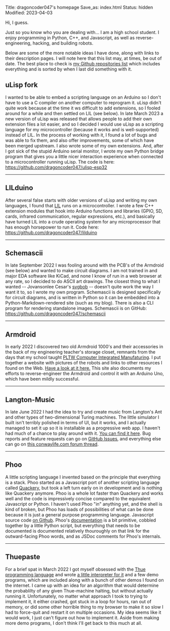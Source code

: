 Title: dragoncoder047's homepage
Save_as: index.html
Status: hidden
Modified: 2023-04-03

Hi, I guess.

Just so you know who you are dealing with... I am a high school student. I enjoy programming in Python, C++, and Javascript, as well as reverse-engineering, hacking, and building robots.

Below are some of the more notable ideas I have done, along with links to their description pages. I will note here that this list may, at times, be out of date. The best place to check is [my Github repositories list](https://github.com/dragoncoder047?tab=repositories) which includes everything and is sorted by when I last did something with it.

## uLisp fork

I wanted to be able to embed a scripting language on an Arduino so I don't have to use a C compiler on another computer to reprogram it. uLisp didn't quite work because at the time it ws difficult to add extensions, so I fooled around for a while and then settled on LIL (see below). In late March 2023 a new version of uLisp was released that allows people to add their own extension files a lot easier, and so I decided I would use uLisp as a scripting language for my microcontroller (because it works and is well-supported) instead of LIL. In the process of working with it, I found a lot of bugs and was able to fix them, and also offer improvements, some of which have been merged upstream. I also wrote some of my own extensions. And, after I got sick of the stupid Arduino serial monitor, I wrote my own Python bridge program that gives you a little nicer interaction experience when connected to a microcontroller running uLisp. The code is here: <https://github.com/dragoncoder047/ulisp-esp32>

---

## LILduino

After several false starts with older versions of uLisp and writing my own languages, I found that [LIL](http://runtimeterror.com/tech/lil/) runs on a microcontroller. I wrote a few C++ extension modules that hook into Arduino functions and libraries (GPIO, SD, cards, infrared communication, regular expressions, etc.), and basically have turned LIL into a crude operating system for any microprocessor that has enough horsepower to run it. Code here: <https://github.com/dragoncoder047/lilduino>

---

## Schemascii

In late September 2022 I was fooling around with the PCB's of the Armdroid (see below) and wanted to make circuit diagrams. I am not trained in and major EDA software like KiCad, and none I know of run in a web browser at any rate, so I decided to do ASCII art drawings. The closest thing to what I wanted -- Jovansonlee Cesar's [svgbob](https://github.com/ivanceras/svgbob) -- doesn't quite work the way I want it to, so I wrote my own program. Schemascii is designed specifically for circuit diagrams, and is written in Python so it can be embedded into a Python-Markdown-rendered site (such as my blog). There is also a CLI program for rendering standalone images. Schemascii is on GitHub: <https://github.com/dragoncoder047/schemascii>

---

## Armdroid

In early 2022 I discovered two old Armdroid 1000's and their accessories in the back of my engineering teacher's storage closet, remnants from the days that my school taught [PLTW Computer Integrated Manufaturing](https://www.pltw.org/computer-integrated-manufacturing-course-outline). I put together a website with pictures of the robots and links to other resources I found on the Web. [Have a look at it here.](/armdroid/) This site also documents my efforts to reverse-engineer the Armdroid and control it with an Arduino Uno, which have been mildly successful.

---

## Langton-Music

In late June 2022 I had the idea to try and create music from Langton's Ant and other types of two-dimensional Turing machines. The little simulator I built isn't terribly polished in terms of UI, but it works, and I actually managed to set it up so it is installable as a progressive web app. I haven't had much of a chance to play around with it. [You can find it here](/langton-music/index.html). Bug reports and feature requests can go on [GitHub Issues](https://github.com/dragoncoder047/langton-music/issues/), and everything else can go on [this conwaylife.com forum thread](https://conwaylife.com/forums/viewtopic.php?f=11&p=147432).

---

## Phoo

A little scripting language I invented based on the principle that everything is a stack. Phoo started as a Javascript port of another scripting language called [Quackery](https://github.com/GordonCharlton/Quackery), but took a left turn early on in development and is nothing like Quackery anymore. Phoo is a whole lot faster than Quackery and works well and the code is impressively concise compared to the equivalent Javascript or Python. I haven't used Phoo "in" anything yet, and the shell is kind of broken, but Phoo has loads of possibilities of what can be done because it is just a general purpose programming language. Javascript source code [on Github](https://github.com/phoo-lang/phoo). Phoo's [documentation](https://phoo-lang.github.io/docs/index.html) is a bit primitive, cobbled together by a little Python script, but everything that needs to be documented is documented relatively thouroughly on that link for the outward-facing Phoo words, and as JSDoc comments for Phoo's internals.

---

## Thuepaste

For a brief spat in March 2022 I got myself obsessed with the [Thue programming language](https://en.wikipedia.org/wiki/Thue_(programming_language)) and wrote [a little interpreter for it](/thuepaste/) and a few demo programs, which are included along with a bunch of other demos I found on the internet. I came up with an idea for an algorithm that would determine the probablilty of any given Thue-machine halting, but without actually running it. Unfortunately, no matter what approach I took to trying to implement it, it either crashed, got stuck in a loop for hours, ran out of memory, or did some other horrible thing to my browser to make it so slow I had to force-quit and restart it on multiple occasions. My idea seems like it would work, I just can't figure out how to implement it. Aside from making more demo programs, I don't think I'll get back to this much at all.
